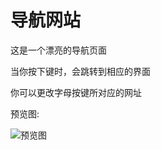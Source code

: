 # 导航网站

这是一个漂亮的导航页面

当你按下键时，会跳转到相应的界面

你可以更改字母按键所对应的网址

预览图:

![预览图](https://i.loli.net/2017/12/31/5a48b2c84d300.png)